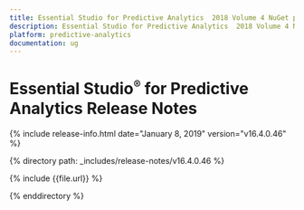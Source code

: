 ```yaml
---
title: Essential Studio for Predictive Analytics  2018 Volume 4 NuGet package release  Release Notes  
description: Essential Studio for Predictive Analytics  2018 Volume 4 NuGet package release  Release Notes  
platform: predictive-analytics
documentation: ug
---
```


# Essential Studio<sup style="font-size:70%">&reg;</sup> for Predictive Analytics  Release Notes  

{% include release-info.html date="January 8, 2019"  version="v16.4.0.46" %} 


{% directory path: _includes/release-notes/v16.4.0.46 %}

{% include {{file.url}} %}

{% enddirectory %}